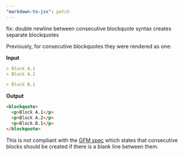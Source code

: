 ```yaml
---
"markdown-to-jsx": patch
---
```


fix: double newline between consecutive blockquote syntax creates separate blockquotes

Previously, for consecutive blockquotes they were rendered as one:

**Input**
 
```md
> Block A.1
> Block A.2

> Block B.1
```

**Output**

```html
<blockquote>
  <p>Block A.1</p>
  <p>Block A.2</p>
  <p>Block.B.1</p>
</blockquote>
```

This is not compliant with the [GFM spec](https://github.github.com/gfm/#block-quotes) which states that consecutive blocks should be created if there is a blank line between them.
